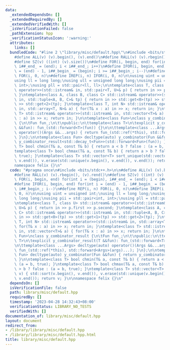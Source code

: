 ```yaml
---
data:
  _extendedDependsOn: []
  _extendedRequiredBy: []
  _extendedVerifiedWith: []
  _isVerificationFailed: false
  _pathExtension: hpp
  _verificationStatusIcon: ':warning:'
  attributes:
    links: []
  bundledCode: "#line 2 \"library/misc/default.hpp\"\n#include <bits/stdc++.h>\n\n\
    #define ALL(v) (v).begin(), (v).end()\n#define RALL(v) (v).rbegin(), (v).rend()\n\
    #define SZ(v) ((int) (v).size())\n#define FOR(i, begin, end) for(int i = (begin),\
    \ i##_end_ = (end); i < i##_end_; i++)\n#define IFOR(i, begin, end) for(int i\
    \ = (end) - 1, i##_begin_ = (begin); i >= i##_begin_; i--)\n#define REP(i, n)\
    \ FOR(i, 0, n)\n#define IREP(i, n) IFOR(i, 0, n)\n\nusing uint = unsigned int;\n\
    using ll = long long;\nusing ull = unsigned long long;\nusing pii = std::pair<int,\
    \ int>;\nusing pll = std::pair<ll, ll>;\n\ntemplate<class T, class U> std::istream&\
    \ operator>>(std::istream& in, std::pair<T, U>& p) { return in >> p.first >> p.second;\
    \ }\ntemplate<class A, class B, class C> std::istream& operator>>(std::istream&\
    \ in, std::tuple<A, B, C>& tp) { return in >> std::get<0>(tp) >> std::get<1>(tp)\
    \ >> std::get<2>(tp); }\ntemplate<class T, int N> std::istream& operator>>(std::istream&\
    \ in, std::array<T, N>& a) { for(T& x : a) in >> x; return in; }\ntemplate<class\
    \ T> std::istream& operator>>(std::istream& in, std::vector<T>& a) { for(T& x\
    \ : a) in >> x; return in; }\n\ntemplate<class Fun>\nclass y_combinator_result\
    \ {\n\tFun fun_;\n\t\npublic:\n\ttemplate<class T>\n\texplicit y_combinator_result(T\
    \ &&fun): fun_(std::forward<T>(fun)) {}\n\n\ttemplate<class ...Args> decltype(auto)\
    \ operator()(Args &&...args) { return fun_(std::ref(*this), std::forward<Args>(args)...);\
    \ }\n};\n\ntemplate<class Fun> decltype(auto) y_combinator(Fun &&fun) { return\
    \ y_combinator_result<std::decay_t<Fun>>(std::forward<Fun>(fun)); }\n\ntemplate<class\
    \ T> bool chmin(T& a, const T& b) { return a < b ? false : (a = b, true); }\n\
    template<class T> bool chmax(T& a, const T& b) { return a > b ? false : (a = b,\
    \ true); }\ntemplate<class T> std::vector<T> sort_unique(std::vector<T> v) { std::sort(v.begin(),\
    \ v.end()), v.erase(std::unique(v.begin(), v.end()), v.end()); return v; }\n\n\
    namespace felix {}\n"
  code: "#pragma once\n#include <bits/stdc++.h>\n\n#define ALL(v) (v).begin(), (v).end()\n\
    #define RALL(v) (v).rbegin(), (v).rend()\n#define SZ(v) ((int) (v).size())\n#define\
    \ FOR(i, begin, end) for(int i = (begin), i##_end_ = (end); i < i##_end_; i++)\n\
    #define IFOR(i, begin, end) for(int i = (end) - 1, i##_begin_ = (begin); i >=\
    \ i##_begin_; i--)\n#define REP(i, n) FOR(i, 0, n)\n#define IREP(i, n) IFOR(i,\
    \ 0, n)\n\nusing uint = unsigned int;\nusing ll = long long;\nusing ull = unsigned\
    \ long long;\nusing pii = std::pair<int, int>;\nusing pll = std::pair<ll, ll>;\n\
    \ntemplate<class T, class U> std::istream& operator>>(std::istream& in, std::pair<T,\
    \ U>& p) { return in >> p.first >> p.second; }\ntemplate<class A, class B, class\
    \ C> std::istream& operator>>(std::istream& in, std::tuple<A, B, C>& tp) { return\
    \ in >> std::get<0>(tp) >> std::get<1>(tp) >> std::get<2>(tp); }\ntemplate<class\
    \ T, int N> std::istream& operator>>(std::istream& in, std::array<T, N>& a) {\
    \ for(T& x : a) in >> x; return in; }\ntemplate<class T> std::istream& operator>>(std::istream&\
    \ in, std::vector<T>& a) { for(T& x : a) in >> x; return in; }\n\ntemplate<class\
    \ Fun>\nclass y_combinator_result {\n\tFun fun_;\n\t\npublic:\n\ttemplate<class\
    \ T>\n\texplicit y_combinator_result(T &&fun): fun_(std::forward<T>(fun)) {}\n\
    \n\ttemplate<class ...Args> decltype(auto) operator()(Args &&...args) { return\
    \ fun_(std::ref(*this), std::forward<Args>(args)...); }\n};\n\ntemplate<class\
    \ Fun> decltype(auto) y_combinator(Fun &&fun) { return y_combinator_result<std::decay_t<Fun>>(std::forward<Fun>(fun));\
    \ }\n\ntemplate<class T> bool chmin(T& a, const T& b) { return a < b ? false :\
    \ (a = b, true); }\ntemplate<class T> bool chmax(T& a, const T& b) { return a\
    \ > b ? false : (a = b, true); }\ntemplate<class T> std::vector<T> sort_unique(std::vector<T>\
    \ v) { std::sort(v.begin(), v.end()), v.erase(std::unique(v.begin(), v.end()),\
    \ v.end()); return v; }\n\nnamespace felix {}\n"
  dependsOn: []
  isVerificationFile: false
  path: library/misc/default.hpp
  requiredBy: []
  timestamp: '2023-04-28 14:32:43+08:00'
  verificationStatus: LIBRARY_NO_TESTS
  verifiedWith: []
documentation_of: library/misc/default.hpp
layout: document
redirect_from:
- /library/library/misc/default.hpp
- /library/library/misc/default.hpp.html
title: library/misc/default.hpp
---
```

